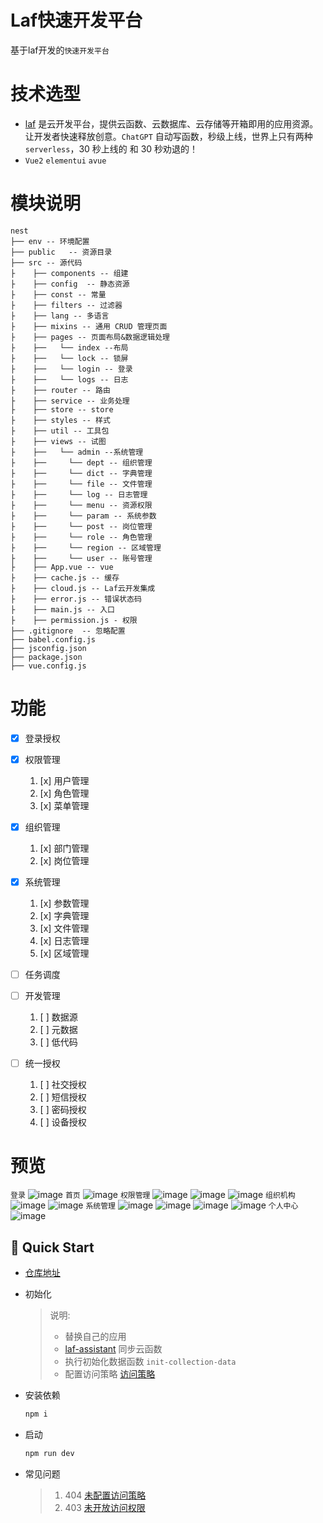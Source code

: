 # Laf快速开发平台
基于laf开发的`快速开发平台`

# 技术选型
-  [laf](https://github.com/labring/laf) 是云开发平台，提供云函数、云数据库、云存储等开箱即用的应用资源。让开发者快速释放创意。`ChatGPT` 自动写函数，秒级上线，世界上只有两种 `serverless`，30 秒上线的 和 30 秒劝退的！
- `Vue2` `elementui` `avue`

# 模块说明
    nest
    ├── env -- 环境配置
    ├── public   -- 资源目录
    ├── src -- 源代码
    ├    ├── components -- 组建
    ├    ├── config  -- 静态资源
    ├    ├── const -- 常量
    ├    ├── filters -- 过滤器
    ├    ├── lang -- 多语言
    ├    ├── mixins -- 通用 CRUD 管理页面
    ├    ├── pages -- 页面布局&数据逻辑处理
	├    ├──   └── index --布局
	├    ├──   └── lock -- 锁屏
    ├    ├──   └── login -- 登录	
    ├    ├──   └── logs -- 日志
    ├    ├── router -- 路由
    ├    ├── service -- 业务处理
    ├    ├── store -- store
    ├    ├── styles -- 样式
    ├    ├── util -- 工具包
    ├    ├── views -- 试图
	├    ├──   └── admin --系统管理
	├    ├──     └── dept -- 组织管理
	├    ├──     └── dict -- 字典管理
	├    ├──     └── file -- 文件管理
	├    ├──     └── log -- 日志管理
	├    ├──     └── menu -- 资源权限
	├    ├──     └── param -- 系统参数
	├    ├──     └── post -- 岗位管理
	├    ├──     └── role -- 角色管理
	├    ├──     └── region -- 区域管理
	├    ├──     └── user -- 账号管理
    ├    ├── App.vue -- vue
    ├    ├── cache.js -- 缓存
    ├    ├── cloud.js -- Laf云开发集成
    ├    ├── error.js -- 错误状态码
    ├    ├── main.js -- 入口
    ├    ├── permission.js - 权限
    ├── .gitignore  -- 忽略配置
    ├── babel.config.js
    ├── jsconfig.json
    ├── package.json
    ├── vue.config.js


# 功能
- [x] 登录授权
- [x] 权限管理
    1. [x] 用户管理
    2. [x] 角色管理
    3. [x] 菜单管理
- [x] 组织管理
   1. [x] 部门管理
   2. [x] 岗位管理

- [x] 系统管理
  1. [x] 参数管理
  2. [x] 字典管理
  3. [x] 文件管理
  4. [x] 日志管理
  5. [x] 区域管理
 
- [ ] 任务调度

- [ ] 开发管理
  1. [ ] 数据源
  2. [ ] 元数据
  3. [ ] 低代码
  
- [ ] 统一授权
  1. [ ] 社交授权
  2. [ ] 短信授权
  3. [ ] 密码授权 
  4. [ ] 设备授权
  
# 预览
`登录`
![image](https://user-images.githubusercontent.com/11770232/230906126-7e9c0e8c-e5e8-47f1-ac5e-ef35a5e49e50.png)
`首页`
![image](https://user-images.githubusercontent.com/11770232/230906248-dcf59a4c-0f67-466b-b088-ee9cef38024e.png)
`权限管理`
![image](https://user-images.githubusercontent.com/11770232/230906357-be0293e0-e12b-4d48-9a7f-1ce5db4288a7.png)
![image](https://user-images.githubusercontent.com/11770232/230906407-b8791942-18bc-4894-b648-468c4e4f90a3.png)
![image](https://user-images.githubusercontent.com/11770232/230906438-9f50f67b-f020-485d-856c-acc7a9dbfc6d.png)
`组织机构`
![image](https://user-images.githubusercontent.com/11770232/230906491-74232d2e-476a-45d7-a46e-9f3849264aa2.png)
![image](https://user-images.githubusercontent.com/11770232/230906542-d1021f48-c991-4d68-8053-3e7506d88dbf.png)
`系统管理`
![image](https://user-images.githubusercontent.com/11770232/230906627-3f76440d-099b-49cd-bf42-d035100e0816.png)
![image](https://user-images.githubusercontent.com/11770232/230906770-4acda25e-f2c0-4cbf-a660-c492a0fa0eef.png)
![image](https://user-images.githubusercontent.com/11770232/230906802-132e9a4a-bb43-44ab-a35c-f4a9173b7555.png)
![image](https://user-images.githubusercontent.com/11770232/230906845-f01bb23c-87fb-47d3-b7be-982b35e10936.png)
`个人中心`
![image](https://user-images.githubusercontent.com/11770232/230907202-59da9ace-0f47-4644-ab40-9950147d1ee8.png)


## 🚀 Quick Start
- [仓库地址](https://github.com/zhuo-tech/nest)
- 初始化
  > 说明:
  > - 替换自己的应用
  > - [laf-assistant](https://forum.laf.run/d/67) 同步云函数
  > - 执行初始化数据函数 `init-collection-data`
  > - 配置访问策略 [访问策略](https://doc.laf.run/guide/db/policy.html)
  
- 安装依赖
  ``` js
  npm i
  ```
- 启动
  ``` js 
  npm run dev
  ```
- 常见问题
	> 1. 404 [未配置访问策略](https://doc.laf.run/guide/db/policy.html)
	> 2. 403 [未开放访问权限](https://doc.laf.run/guide/db/policy.html)
  


